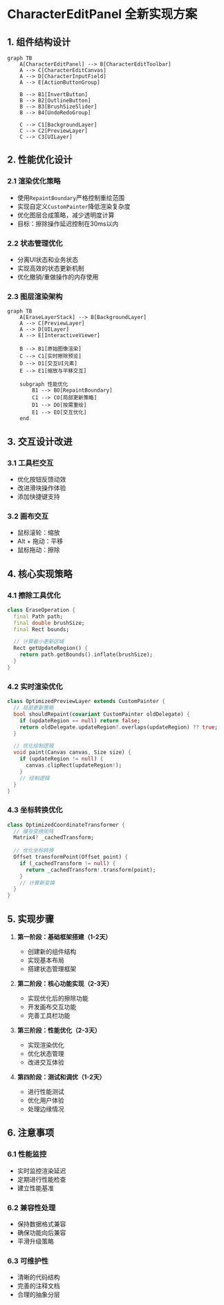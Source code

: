 # CharacterEditPanel 全新实现方案

## 1. 组件结构设计

```mermaid
graph TB
    A[CharacterEditPanel] --> B[CharacterEditToolbar]
    A --> C[CharacterEditCanvas]
    A --> D[CharacterInputField]
    A --> E[ActionButtonGroup]
    
    B --> B1[InvertButton]
    B --> B2[OutlineButton]
    B --> B3[BrushSizeSlider]
    B --> B4[UndoRedoGroup]
    
    C --> C1[BackgroundLayer]
    C --> C2[PreviewLayer]
    C --> C3[UILayer]
```

## 2. 性能优化设计

### 2.1 渲染优化策略

- 使用`RepaintBoundary`严格控制重绘范围
- 实现自定义`CustomPainter`降低渲染复杂度
- 优化图层合成策略，减少透明度计算
- 目标：擦除操作延迟控制在30ms以内

### 2.2 状态管理优化

- 分离UI状态和业务状态
- 实现高效的状态更新机制
- 优化撤销/重做操作的内存使用

### 2.3 图层渲染架构

```mermaid
graph TB
    A[EraseLayerStack] --> B[BackgroundLayer]
    A --> C[PreviewLayer]
    A --> D[UILayer]
    A --> E[InteractiveViewer]
    
    B --> B1[原始图像渲染]
    C --> C1[实时擦除预览]
    D --> D1[交互UI元素]
    E --> E1[缩放与平移交互]

    subgraph 性能优化
        B1 --> BO[RepaintBoundary]
        C1 --> CO[局部更新策略]
        D1 --> DO[按需重绘]
        E1 --> EO[交互优化]
    end
```

## 3. 交互设计改进

### 3.1 工具栏交互

- 优化按钮反馈动效
- 改进滑块操作体验
- 添加快捷键支持

### 3.2 画布交互

- 鼠标滚轮：缩放
- Alt + 拖动：平移
- 鼠标拖动：擦除

## 4. 核心实现策略

### 4.1 擦除工具优化

```dart
class EraseOperation {
  final Path path;
  final double brushSize;
  final Rect bounds;

  // 计算最小更新区域
  Rect getUpdateRegion() {
    return path.getBounds().inflate(brushSize);
  }
}
```

### 4.2 实时渲染优化

```dart
class OptimizedPreviewLayer extends CustomPainter {
  // 局部更新策略
  bool shouldRepaint(covariant CustomPainter oldDelegate) {
    if (updateRegion == null) return false;
    return oldDelegate.updateRegion?.overlaps(updateRegion) ?? true;
  }

  // 优化绘制逻辑
  void paint(Canvas canvas, Size size) {
    if (updateRegion != null) {
      canvas.clipRect(updateRegion!);
    }
    // 绘制逻辑
  }
}
```

### 4.3 坐标转换优化

```dart
class OptimizedCoordinateTransformer {
  // 缓存变换矩阵
  Matrix4? _cachedTransform;
  
  // 优化坐标转换
  Offset transformPoint(Offset point) {
    if (_cachedTransform != null) {
      return _cachedTransform!.transform(point);
    }
    // 计算新变换
  }
}
```

## 5. 实现步骤

1. **第一阶段：基础框架搭建（1-2天）**
   - 创建新的组件结构
   - 实现基本布局
   - 搭建状态管理框架

2. **第二阶段：核心功能实现（2-3天）**
   - 实现优化后的擦除功能
   - 开发画布交互功能
   - 完善工具栏功能

3. **第三阶段：性能优化（2-3天）**
   - 实现渲染优化
   - 优化状态管理
   - 改进交互体验

4. **第四阶段：测试和调优（1-2天）**
   - 进行性能测试
   - 优化用户体验
   - 处理边缘情况

## 6. 注意事项

### 6.1 性能监控

- 实时监控渲染延迟
- 定期进行性能检查
- 建立性能基准

### 6.2 兼容性处理

- 保持数据格式兼容
- 确保功能向后兼容
- 平滑升级策略

### 6.3 可维护性

- 清晰的代码结构
- 完善的注释文档
- 合理的抽象分层
